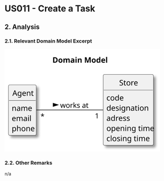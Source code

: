 # US011 - Create a Task

## 2. Analysis

### 2.1. Relevant Domain Model Excerpt 

![Domain Model](US011-DM.svg)

### 2.2. Other Remarks

n/a